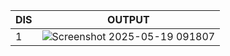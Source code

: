 
|DIS|OUTPUT|
|---------------|------------|
|1|![Screenshot 2025-05-19 091807](https://github.com/user-attachments/assets/23a01316-dd26-4a92-b1c2-67873e07d57a)|









